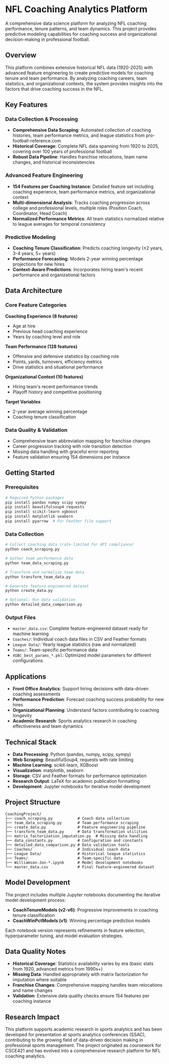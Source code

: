 # NFL Coaching Analytics Platform

A comprehensive data science platform for analyzing NFL coaching performance, tenure patterns, and team dynamics. This project provides predictive modeling capabilities for coaching success and organizational decision-making in professional football.

## Overview

This platform combines extensive historical NFL data (1920-2025) with advanced feature engineering to create predictive models for coaching tenure and team performance. By analyzing coaching careers, team statistics, and organizational contexts, the system provides insights into the factors that drive coaching success in the NFL.

## Key Features

### Data Collection & Processing
- **Comprehensive Data Scraping**: Automated collection of coaching histories, team performance metrics, and league statistics from pro-football-reference.com
- **Historical Coverage**: Complete NFL data spanning from 1920 to 2025, covering over 100 years of professional football
- **Robust Data Pipeline**: Handles franchise relocations, team name changes, and historical inconsistencies

### Advanced Feature Engineering
- **154 Features per Coaching Instance**: Detailed feature set including coaching experience, team performance metrics, and organizational context
- **Multi-dimensional Analysis**: Tracks coaching progression across college and professional levels, multiple roles (Position Coach, Coordinator, Head Coach)
- **Normalized Performance Metrics**: All team statistics normalized relative to league averages for temporal consistency

### Predictive Modeling
- **Coaching Tenure Classification**: Predicts coaching longevity (≤2 years, 3-4 years, 5+ years)
- **Performance Forecasting**: Models 2-year winning percentage projections for new hires
- **Context-Aware Predictions**: Incorporates hiring team's recent performance and organizational factors

## Data Architecture

### Core Feature Categories

**Coaching Experience (8 features)**
- Age at hire
- Previous head coaching experience
- Years by coaching level and role

**Team Performance (128 features)**
- Offensive and defensive statistics by coaching role
- Points, yards, turnovers, efficiency metrics
- Drive statistics and situational performance

**Organizational Context (10 features)**
- Hiring team's recent performance trends
- Playoff history and competitive positioning

**Target Variables**
- 2-year average winning percentage
- Coaching tenure classification

### Data Quality & Validation
- Comprehensive team abbreviation mapping for franchise changes
- Career progression tracking with role transition detection
- Missing data handling with graceful error reporting
- Feature validation ensuring 154 dimensions per instance

## Getting Started

### Prerequisites
```bash
# Required Python packages
pip install pandas numpy scipy sympy
pip install beautifulsoup4 requests
pip install scikit-learn xgboost
pip install matplotlib seaborn
pip install pyarrow  # For Feather file support
```

### Data Collection
```bash
# Collect coaching data (rate-limited for API compliance)
python coach_scraping.py

# Gather team performance data
python team_data_scraping.py

# Transform and normalize team data
python transform_team_data.py

# Generate feature-engineered dataset
python create_data.py

# Optional: Run data validation
python detailed_data_comparison.py
```

### Output Files
- `master_data.csv`: Complete feature-engineered dataset ready for machine learning
- `Coaches/`: Individual coach data files in CSV and Feather formats
- `League Data/`: Yearly league statistics (raw and normalized)
- `Teams/`: Team-specific performance data
- `XGBC_best_params_*.pkl`: Optimized model parameters for different configurations

## Applications

- **Front Office Analytics**: Support hiring decisions with data-driven coaching assessments
- **Performance Prediction**: Forecast coaching success probability for new hires
- **Organizational Planning**: Understand factors contributing to coaching longevity
- **Academic Research**: Sports analytics research in coaching effectiveness and team dynamics

## Technical Stack

- **Data Processing**: Python (pandas, numpy, scipy, sympy)
- **Web Scraping**: BeautifulSoup4, requests with rate limiting
- **Machine Learning**: scikit-learn, XGBoost
- **Visualization**: matplotlib, seaborn
- **Storage**: CSV and Feather formats for performance optimization
- **Research Output**: LaTeX for academic publication formatting
- **Development**: Jupyter notebooks for iterative model development

## Project Structure

```
CoachingProject/
├── coach_scraping.py           # Coach data collection
├── team_data_scraping.py       # Team performance scraping
├── create_data.py              # Feature engineering pipeline
├── transform_team_data.py      # Data transformation utilities
├── matrix_factorization_imputation.py  # Missing data handling
├── data_constants.py           # Configuration and constants
├── detailed_data_comparison.py # Data validation tools
├── Coaches/                    # Individual coach data
├── League Data/                # Historical league statistics
├── Teams/                      # Team-specific data
├── Williamson-Jon-*.ipynb      # Model development notebooks
└── master_data.csv             # Final feature-engineered dataset
```

## Model Development

The project includes multiple Jupyter notebooks documenting the iterative model development process:

- **CoachTenureModels (v2-v6)**: Progressive improvements in coaching tenure classification
- **CoachWinPctModels (v1)**: Winning percentage prediction models

Each notebook version represents refinements in feature selection, hyperparameter tuning, and model evaluation strategies.

## Data Quality Notes

- **Historical Coverage**: Statistics availability varies by era (basic stats from 1920, advanced metrics from 1990s+)
- **Missing Data**: Handled appropriately with matrix factorization for imputation where suitable
- **Franchise Changes**: Comprehensive mapping handles team relocations and name changes
- **Validation**: Extensive data quality checks ensure 154 features per coaching instance

## Research Impact

This platform supports academic research in sports analytics and has been developed for presentation at sports analytics conferences (SSAC), contributing to the growing field of data-driven decision making in professional sports management. The project originated as coursework for CSCE421 and has evolved into a comprehensive research platform for NFL coaching analytics.
